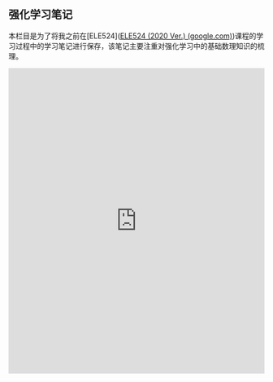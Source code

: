 ## 强化学习笔记

本栏目是为了将我之前在[ELE524]([ELE524 (2020 Ver.) (google.com)](https://sites.google.com/view/cjin/teaching/ele524-2020-ver))课程的学习过程中的学习笔记进行保存，该笔记主要注重对强化学习中的基础数理知识的梳理。

<iframe src="https://docs.google.com/gview?url=https://www.hipdf.cn/download-file?share_id=0G2z9BckixwP8IjOotzDQA&embedded=true" style="width:100%; height:600px;" frameborder="0"></iframe>
